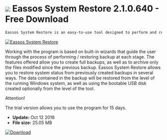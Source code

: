 # ![](https://cdn.softexe.net/static/icon/9/eassos-system-restore-9746.png) Eassos System Restore 2.1.0.640 - Free Download

```sh
Eassos System Restore is an easy-to-use tool designed to perform and restore Windows operating system backups. It is characterized by an intuitive graphical interface and high speed of operation (according to the assurances of developers, archiving and restoring data takes place at a speed exceeding 1GB / min).
```
[![Eassos System Restore](https://gallery.dpcdn.pl/imgc/Tools/21201/g_-_420x350_1.5_-_x20130829170548_0.png)](https://softexe.net/win/disks-files/data-recovery/eassos-system-restore:agdf.html)

Working with the program is based on built-in wizards that guide the user through the process of performing / restoring backup at each stage. The features offered allow you to create full backups, as well as to archive only the files modified since the previous backup. Eassos System Restore allows you to restore system status from previously created backups in several ways. The data contained in the backup will be restored from the level of the running Windows system, as well as using the bootable USB disk created optionally from the level of the tool.
 
 Attention!
 
 The trial version allows you to use the program for 15 days.


- **Update:** Oct 12 2018
- **File size:** 25.05 MB

[![Download](https://cdn.softexe.net/static/img/download.png)](https://softexe.net/win/disks-files/data-recovery/eassos-system-restore:agdf.html)

